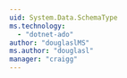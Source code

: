 ```yaml
---
uid: System.Data.SchemaType
ms.technology: 
  - "dotnet-ado"
author: "douglaslMS"
ms.author: "douglasl"
manager: "craigg"
---
```

